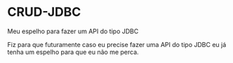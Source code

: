 # CRUD-JDBC
 Meu espelho para fazer um API do tipo JDBC

Fiz para que futuramente caso eu precise fazer uma API do tipo JDBC eu já tenha um espelho para que eu não me perca.

